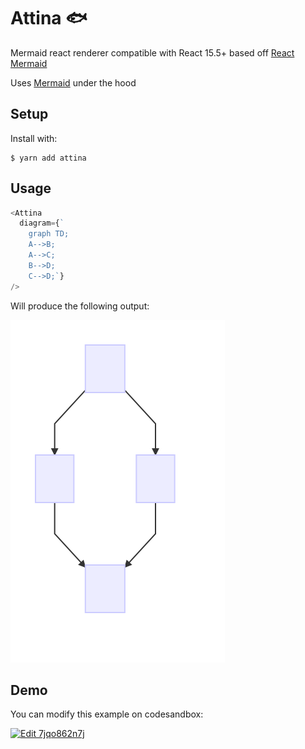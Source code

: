 # Attina 🐟

Mermaid react renderer compatible with React 15.5+ based off [React Mermaid](https://github.com/jasonbellamy/react-mermaid)

Uses [Mermaid](https://mermaidjs.github.io/mermaidAPI.html) under the hood

## Setup

Install with:

```shell
$ yarn add attina
```

## Usage

```js
<Attina
  diagram={`
    graph TD;
    A-->B;
    A-->C;
    B-->D;
    C-->D;`}
/>
```

Will produce the following output:

![](img/output.svg)

## Demo

You can modify this example on codesandbox:

[![Edit 7jqo862n7j](https://codesandbox.io/static/img/play-codesandbox.svg)](https://codesandbox.io/s/7jqo862n7j)
